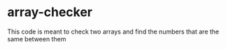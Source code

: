 # array-checker
This code is meant to check two arrays and find the numbers that are the same between them
